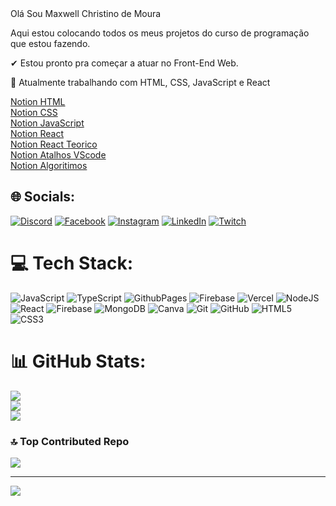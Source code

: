 <div>
<span>Olá Sou Maxwell Christino de Moura</span>
<p>Aqui estou colocando todos os meus projetos do curso de programação que estou fazendo.</p>
<p>✔ Estou pronto pra começar a atuar no Front-End Web.</p>
<p>👀 Atualmente trabalhando com HTML, CSS, JavaScript e React</p>
<a href="https://cord-rayon-912.notion.site/Documenta-o-HTML-9a8d57a7d7f74de49ea0f8b07bfc0ea3?pvs=4" target="_blank">Notion HTML</a><br>
<a href="https://cord-rayon-912.notion.site/Documenta-o-CSS-c94d8d481c5f4358adeaa5f15aefd06c?pvs=4" target="_blank">Notion CSS</a><br>
<a href="https://cord-rayon-912.notion.site/Documenta-o-JavaScript-b20f655795544cbeae83a3e08e505b14?pvs=4" target="_blank">Notion JavaScript</a><br>
<a href="https://cord-rayon-912.notion.site/Documenta-o-React-9a19b8b771404b9cb61213be17a44c98?pvs=4" target="_blank">Notion React</a><br>
<a href="https://cord-rayon-912.notion.site/React-Teorico-e82b1c855e73411bb584d01e14997c40?pvs=4" target="_blank">Notion React Teorico</a><br>
<a href="https://cord-rayon-912.notion.site/Atalhos-VSCODE-1378ea0c50414780ac0c1ec8d26d54eb?pvs=4" target="_blank">Notion Atalhos VScode</a><br>
<a href="https://cord-rayon-912.notion.site/Algoritmo-e-L-gica-6f45aae7499248c285176cd5befe47c4?pvs=4" target="_blank">Notion Algoritimos</a><br>
</div>


## 🌐 Socials:
[![Discord](https://img.shields.io/badge/Discord-%237289DA.svg?logo=discord&logoColor=white)](https://discord.gg/https://discord.gg/nKUgcM79Zj) [![Facebook](https://img.shields.io/badge/Facebook-%231877F2.svg?logo=Facebook&logoColor=white)](https://facebook.com/https://www.facebook.com/profile.php?id=100010188225652) [![Instagram](https://img.shields.io/badge/Instagram-%23E4405F.svg?logo=Instagram&logoColor=white)](https://instagram.com/https://www.instagram.com/orc.dev/) [![LinkedIn](https://img.shields.io/badge/LinkedIn-%230077B5.svg?logo=linkedin&logoColor=white)](https://linkedin.com/in/https://www.linkedin.com/in/maxwell-moura-80a33a6b/) [![Twitch](https://img.shields.io/badge/Twitch-%239146FF.svg?logo=Twitch&logoColor=white)](https://twitch.tv/https://www.twitch.tv/sr_orc) 

# 💻 Tech Stack:
![JavaScript](https://img.shields.io/badge/javascript-%23323330.svg?style=for-the-badge&logo=javascript&logoColor=%23F7DF1E) ![TypeScript](https://img.shields.io/badge/typescript-%23007ACC.svg?style=for-the-badge&logo=typescript&logoColor=white) ![GithubPages](https://img.shields.io/badge/github%20pages-121013?style=for-the-badge&logo=github&logoColor=white) ![Firebase](https://img.shields.io/badge/firebase-%23039BE5.svg?style=for-the-badge&logo=firebase) ![Vercel](https://img.shields.io/badge/vercel-%23000000.svg?style=for-the-badge&logo=vercel&logoColor=white) ![NodeJS](https://img.shields.io/badge/node.js-6DA55F?style=for-the-badge&logo=node.js&logoColor=white) ![React](https://img.shields.io/badge/react-%2320232a.svg?style=for-the-badge&logo=react&logoColor=%2361DAFB) ![Firebase](https://img.shields.io/badge/firebase-a08021?style=for-the-badge&logo=firebase&logoColor=ffcd34) ![MongoDB](https://img.shields.io/badge/MongoDB-%234ea94b.svg?style=for-the-badge&logo=mongodb&logoColor=white) ![Canva](https://img.shields.io/badge/Canva-%2300C4CC.svg?style=for-the-badge&logo=Canva&logoColor=white) ![Git](https://img.shields.io/badge/git-%23F05033.svg?style=for-the-badge&logo=git&logoColor=white) ![GitHub](https://img.shields.io/badge/github-%23121011.svg?style=for-the-badge&logo=github&logoColor=white) ![HTML5](https://img.shields.io/badge/html5-%23E34F26.svg?style=for-the-badge&logo=html5&logoColor=white) ![CSS3](https://img.shields.io/badge/css3-%231572B6.svg?style=for-the-badge&logo=css3&logoColor=white)
# 📊 GitHub Stats:
![](https://github-readme-stats.vercel.app/api?username=maxwellmoura&theme=dark&hide_border=false&include_all_commits=true&count_private=true)<br/>
![](https://github-readme-streak-stats.herokuapp.com/?user=maxwellmoura&theme=dark&hide_border=false)<br/>
![](https://github-readme-stats.vercel.app/api/top-langs/?username=maxwellmoura&theme=dark&hide_border=false&include_all_commits=true&count_private=true&layout=compact)

### 🔝 Top Contributed Repo
![](https://github-contributor-stats.vercel.app/api?username=maxwellmoura&limit=5&theme=dark&combine_all_yearly_contributions=true)

---
[![](https://visitcount.itsvg.in/api?id=maxwellmoura&icon=0&color=0)](https://visitcount.itsvg.in)

<!-- Proudly created with GPRM ( https://gprm.itsvg.in ) -->

